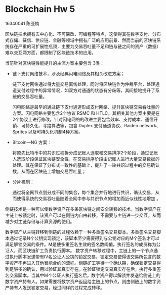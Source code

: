 # Blockchain Hw 5

16340041   陈亚楠

区块链技术拥有去中心化、不可篡改、可编程等特点，这使得其在数字支付、分布式存储、征信、供应链、金融等领域中拥有广泛的应用前景．然而当前的区块链系统存在严重的可扩展性瓶颈，主要为交易吞吐量不足和链与链之间的资产（数据）难以交互两方面，都限制了区块链技术的应用。

当前针对区块链性能提升的主流方案主要包含 3类：

- 链下支付网络技术，涉及经典闪电网络及其相关改进方案；

  链下支付网络通过将大量交易离线处理，同时将区块链作为仲裁平台，处理通道支付过程中的异常情况，如双方对通道的状态有分歧等，其间接地提升了系统的交易吞吐量。 

  闪电网络是最早的通过链下支付通道形成支付网络、提升区块链交易吞吐量的方案。闪电网络主要包含2个协议 RSMC 和 HTLC。其相关其他方案主要是在2个协议上进行修改，针对闪电网络的改进主要包含效率、支付成本、通信开销、可持久化、寻路算法等，包含 Duplex 支付通道协议、Raiden network、Sprites 以及可持久化机制4种方案。

- Bitcoin—NG 方案：

  将原先比特币中的共识过程拆分成记账人选取和交易排序2个阶段，通过记账人选取阶段保证区块链安全性，在交易排序阶段由记账人进行大量交易数据的处理。其在保证了分布式一致性的基础上，提升了一轮共识过程中的交易确认数，从而在区块链上增加交易吞吐量； 

- 分片机制：

  通过将全网节点划分成不同的集合，每个集合并行地进行共识，确认交易，从而使得系统的交易吞吐量随着全网中参与共识节点的增加而近似线性地增加 。

侧链技术是一种可以使数字资产在多条区块链之间安全转移的技术。当数字资产在主链上被锁定时，该资产可以在侧链内自由转移，不需要与主链进一步交互，从而减少对主链存储与计算资源的使用。

数字资产从主链转移到侧链的过程依赖于一种多重签名交易脚本。多重签名交易脚本通过记录N个公钥实现锁定，该脚本至少需要得到与公钥对应的M个签名才可以满足解锁交易的条件。M是使多重签名生效的签名数阈值。执行签名的成员称为公证人，而区块链矿工负责执行脚本。
数字资产转移过程中，主链上的一个节点通过执行脚本发送带有Ⅳ名公证人公钥的锁定交易，锁定交易使得该交易所包含的数字资产不再进入其他智能合约的流程。侧链矿工等待一个确认期，确保锁定交易得到足够多的确认，用以验证其真实存在。在验证锁定交易真实存在后，执行多重签名交易脚本。当其中M个公证人执行签名后，数字资产得以解锁并发送给侧链上的数字资产持有人。如果需要将数字资产返回给主链上的节点，则由侧链上的数字资产持有人发送锁定交易，经过同样的过程完成转移。 

